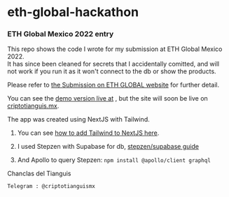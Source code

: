 # eth-global-hackathon

### ETH Global Mexico 2022 entry
This repo shows the code I wrote for my submission at ETH Global Mexico 2022.   
It has since been cleaned for secrets that I accidentally comitted, and will not work if you run it as
it won't connect to the db or show the products.   
   
Please refer to [the Submission on ETH GLOBAL website](https://ethglobal.com/showcase/criptotianguis-mx-eb3dw)
for further detail.

You can see the [demo version live at](https://eth-global-hackathon.vercel.app/) , but the
site will soon be live on [criptotianguis.mx](https://criptotianguis.mx/).
   
   
The app was created using NextJS with Tailwind.    
1) You can see [how to add Tailwind to NextJS here](https://tailwindcss.com/docs/guides/nextjs).

2) I used Stepzen with Supabase for db, [stepzen/supabase guide](https://stepzen.com/getting-started)
3) And Apollo to query Stepzen: `npm install @apollo/client graphql`


Chanclas del Tianguis   
   
`Telegram : @criptotianguismx`